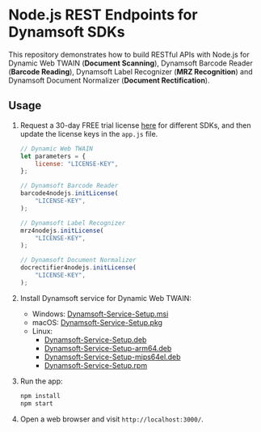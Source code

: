 # Node.js REST Endpoints for Dynamsoft SDKs
This repository demonstrates how to build RESTful APIs with Node.js for Dynamic Web TWAIN (**Document Scanning**), Dynamsoft Barcode Reader (**Barcode Reading**), Dynamsoft Label Recognizer (**MRZ Recognition**) and Dynamsoft Document Normalizer (**Document Rectification**).

## Usage
1. Request a 30-day FREE trial license [here](https://www.dynamsoft.com/customer/license/trialLicense) for different SDKs, and then update the license keys in the `app.js` file.
    
    ```javascript
    // Dynamic Web TWAIN
    let parameters = {
        license: "LICENSE-KEY",
    };
    
    // Dynamsoft Barcode Reader
    barcode4nodejs.initLicense(
        "LICENSE-KEY",
    );

    // Dynamsoft Label Recognizer
    mrz4nodejs.initLicense(
        "LICENSE-KEY",
    );

    // Dynamsoft Document Normalizer
    docrectifier4nodejs.initLicense(
        "LICENSE-KEY",
    );
    ```

2. Install Dynamsoft service for Dynamic Web TWAIN:
    
    - Windows: [Dynamsoft-Service-Setup.msi](https://demo.dynamsoft.com/DWT/DWTResources/dist/DynamsoftServiceSetup.msi)
    - macOS: [Dynamsoft-Service-Setup.pkg](https://demo.dynamsoft.com/DWT/DWTResources/dist/DynamsoftServiceSetup.pkg)
    - Linux: 
        - [Dynamsoft-Service-Setup.deb](https://demo.dynamsoft.com/DWT/DWTResources/dist/DynamsoftServiceSetup.deb)
        - [Dynamsoft-Service-Setup-arm64.deb](https://demo.dynamsoft.com/DWT/DWTResources/dist/DynamsoftServiceSetup-arm64.deb)
        - [Dynamsoft-Service-Setup-mips64el.deb](https://demo.dynamsoft.com/DWT/DWTResources/dist/DynamsoftServiceSetup-mips64el.deb)
        - [Dynamsoft-Service-Setup.rpm](https://demo.dynamsoft.com/DWT/DWTResources/dist/DynamsoftServiceSetup.rpm)
        
3. Run the app:

    ```bash
    npm install
    npm start
    ```

4. Open a web browser and visit `http://localhost:3000/`.